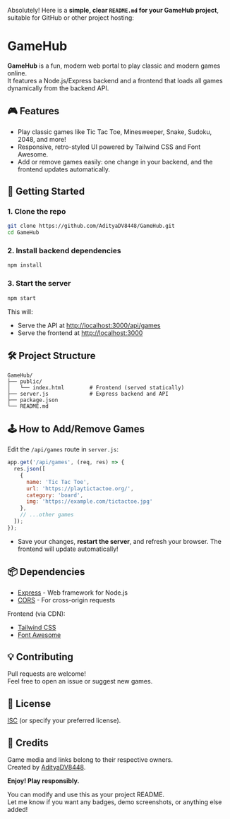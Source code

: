 Absolutely! Here is a **simple, clear `README.md` for your GameHub project**, suitable for GitHub or other project hosting:

# GameHub

**GameHub** is a fun, modern web portal to play classic and modern games online.  
It features a Node.js/Express backend and a frontend that loads all games dynamically from the backend API.

## 🎮 Features

- Play classic games like Tic Tac Toe, Minesweeper, Snake, Sudoku, 2048, and more!
- Responsive, retro-styled UI powered by Tailwind CSS and Font Awesome.
- Add or remove games easily: one change in your backend, and the frontend updates automatically.

## 🚀 Getting Started

### 1. Clone the repo

```bash
git clone https://github.com/AdityaDV8448/GameHub.git
cd GameHub
```

### 2. Install backend dependencies

```bash
npm install
```

### 3. Start the server

```bash
npm start
```

This will:
- Serve the API at [http://localhost:3000/api/games](http://localhost:3000/api/games)
- Serve the frontend at [http://localhost:3000](http://localhost:3000)

## 🛠️ Project Structure

```
GameHub/
├── public/
│   └── index.html        # Frontend (served statically)
├── server.js             # Express backend and API
├── package.json
└── README.md
```

## 🕹️ How to Add/Remove Games

Edit the `/api/games` route in `server.js`:
```js
app.get('/api/games', (req, res) => {
  res.json([
    {
      name: 'Tic Tac Toe',
      url: 'https://playtictactoe.org/',
      category: 'board',
      img: 'https://example.com/tictactoe.jpg'
    },
    // ...other games
  ]);
});
```
- Save your changes, **restart the server**, and refresh your browser. The frontend will update automatically!

## 📦 Dependencies

- [Express](https://expressjs.com/) - Web framework for Node.js
- [CORS](https://www.npmjs.com/package/cors) - For cross-origin requests

Frontend (via CDN):
- [Tailwind CSS](https://tailwindcss.com/)
- [Font Awesome](https://fontawesome.com/)

## 💡 Contributing

Pull requests are welcome!  
Feel free to open an issue or suggest new games.

## 📄 License

[ISC](LICENSE) (or specify your preferred license).

## 🙏 Credits

Game media and links belong to their respective owners.  
Created by [AdityaDV8448](https://github.com/AdityaDV8448).

**Enjoy! Play responsibly.**

You can modify and use this as your project README.  
Let me know if you want any badges, demo screenshots, or anything else added!
